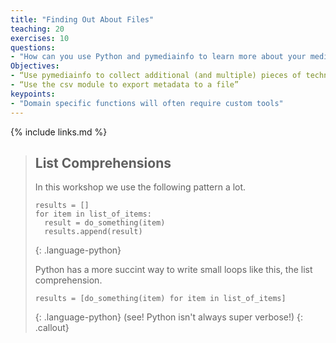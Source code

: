```yaml
---
title: "Finding Out About Files"
teaching: 20
exercises: 10
questions:
- "How can you use Python and pymediainfo to learn more about your media files?"
Objectives:
- “Use pymediainfo to collect additional (and multiple) pieces of technical metadata”
- “Use the csv module to export metadata to a file”
keypoints:
- "Domain specific functions will often require custom tools"
---
```



{% include links.md %}

> ## List Comprehensions
> In this workshop we use the following pattern a lot.
> ~~~
> results = []
> for item in list_of_items:
>   result = do_something(item)
>   results.append(result)
> ~~~
> {: .language-python}
>
> Python has a more succint way to write small loops like this, the list comprehension.
> ~~~
> results = [do_something(item) for item in list_of_items]
> ~~~
> {: .language-python}
> (see! Python isn't always super verbose!)
{: .callout}